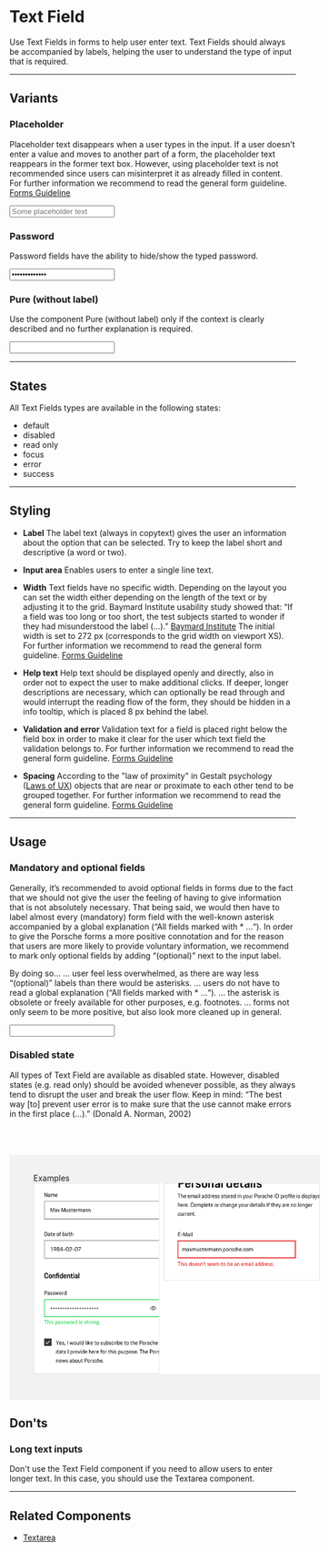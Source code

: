 # Text Field

Use Text Fields in forms to help user enter text. Text Fields should always be accompanied by labels, helping the user to understand the type of input that is required.

---

## Variants

### Placeholder

Placeholder text disappears when a user types in the input. If a user doesn’t enter a value and moves to another part of a form, the placeholder text reappears in the former text box. However, using placeholder text is not recommended since users can misinterpret it as already filled in content. For further information we recommend to read the general form guideline. [Forms Guideline](#/patterns/forms)

<p-text-field-wrapper label="Some label"><input type="text" name="some-name" placeholder="Some placeholder text"></p-text-field-wrapper>

### Password

Password fields have the ability to hide/show the typed password.

<p-text-field-wrapper label="Some label"><input type="password" name="some-name" value="some password"></p-text-field-wrapper>

### Pure (without label)

Use the component Pure (without label) only if the context is clearly described and no further explanation is required.

<p-text-field-wrapper label="Some label" hide-label="true"><input type="text" name="some-name"></p-text-field-wrapper>

---

## States

All Text Fields types are available in the following states:

* default
* disabled
* read only
* focus
* error
* success

---

## Styling

- **Label**
The label text (always in copytext) gives the user an information about the option that can be selected. Try to keep the label short and descriptive (a word or two).

- **Input area**
Enables users to enter a single line text.

- **Width**
Text fields have no specific width. Depending on the layout you can set the width either depending on the length of the text or by adjusting it to the grid. Baymard Institute usability study showed that: “If a field was too long or too short, the test subjects started to wonder if they had misunderstood the label (…).” [Baymard Institute](https://baymard.com/blog/form-field-usability-matching-user-expectations) The initial width is set to 272 px (corresponds to the grid width on viewport XS). For further information we recommend to read the general form guideline. [Forms Guideline](#/patterns/forms)

- **Help text**
Help text should be displayed openly and directly, also in order not to expect the user to make additional clicks. If deeper, longer descriptions are necessary, which can optionally be read through and would interrupt the reading flow of the form, they should be hidden in a info tooltip, which is placed 8 px behind the label.

- **Validation and error**
Validation text for a field is placed right below the field box in order to make it clear for the user which text field the validation belongs to.
For further information we recommend to read the general form guideline. [Forms Guideline](#/patterns/forms)

- **Spacing**
According to the "law of proximity" in Gestalt psychology ([Laws of UX](https://lawsofux.com/law-of-proximity)) objects that are near or proximate to each other tend to be grouped together.
For further information we recommend to read the general form guideline. [Forms Guideline](#/patterns/forms)

---

## Usage

### Mandatory and optional fields

Generally, it’s recommended to avoid optional fields in forms due to the fact that we should not give the user the feeling of having to give information that is not absolutely necessary. That being said, we would then have to label almost every (mandatory) form field with the well-known asterisk accompanied by a global explanation (“All fields marked with * ...“). In order to give the Porsche forms a more positive connotation and for the reason that users are more likely to provide voluntary information, we  recommend to mark only optional fields by adding “(optional)” next to the input label.

By doing so…
… user feel less overwhelmed, as there are way less “(optional)” labels than there would be asterisks.
… users do not have to read a global explanation (“All fields marked with * ...“).
… the asterisk is obsolete or freely available for other purposes, e.g. footnotes.
… forms not only seem to be more positive, but also look more cleaned up in general.

<p-text-field-wrapper label="Some label (optional)"><input type="text" name="some-name"></p-text-field-wrapper>

### Disabled state

All types of Text Field are available as disabled state. However, disabled states (e.g. read only) should be avoided whenever possible, as they always tend to disrupt the user and break the user flow. Keep in mind: “The best way [to] prevent user error is to make sure that the use cannot make errors in the first place (…).” (Donald A. Norman, 2002)

<div style="background:#F2F2F2; width:100%; margin-top: 64px; padding-top: 32px; padding-left: 42px; padding-bottom: 42px;">
    <p-headline variant="headline-3" tag="h3" style="margin-bottom: 24px;">Examples</p-headline>
    <img src="./assets/form-text-field-examples.png" alt="Examples for button usage"/>
</div>

## Don'ts

### Long text inputs
Don't use the Text Field component if you need to allow users to enter longer text. In this case, you should use the Textarea component.

---

## Related Components

* [Textarea](#/components/form/textarea)
